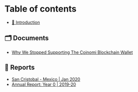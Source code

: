 # Table of contents

* [📌 Introduction](README.md)

## 🗂 Documents

* [Why We Stopped Supporting The Coinomi Blockchain Wallet](documents/why-we-stopped-supporting-coinomi-blockchain-wallet.md)

## 📄 Reports

* [San Cristobal - Mexico \| Jan 2020](reports/report-san-cristobal-mexico-jan2020.md)
* [Annual Report: Year 0 \| 2019-20](reports/2020-bittopia-university-annual-report-year0.md)


